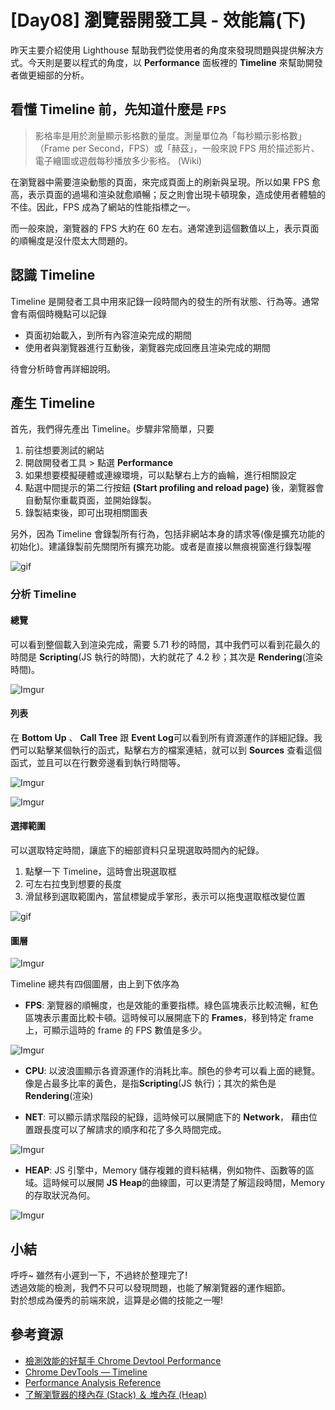 # [Day08] 瀏覽器開發工具 - 效能篇(下)

昨天主要介紹使用 Lighthouse 幫助我們從使用者的角度來發現問題與提供解決方式。今天則是要以程式的角度，以 **Performance** 面板裡的 **Timeline** 來幫助開發者做更細部的分析。

## 看懂 Timeline 前，先知道什麼是 `FPS`

> 影格率是用於測量顯示影格數的量度。測量單位為「每秒顯示影格數」（Frame per Second，FPS）或「赫茲」，一般來說 FPS 用於描述影片、電子繪圖或遊戲每秒播放多少影格。 (Wiki)

在瀏覽器中需要渲染動態的頁面，來完成頁面上的刷新與呈現。所以如果 FPS 愈高，表示頁面的過場和渲染就愈順暢；反之則會出現卡頓現象，造成使用者體驗的不佳。因此，FPS 成為了網站的性能指標之一。

而一般來說，瀏覽器的 FPS 大約在 60 左右。通常達到這個數值以上，表示頁面的順暢度是沒什麼太大問題的。

## 認識 Timeline

Timeline 是開發者工具中用來記錄一段時間內的發生的所有狀態、行為等。通常會有兩個時機點可以記錄

- 頁面初始載入，到所有內容渲染完成的期間
- 使用者與瀏覽器進行互動後，瀏覽器完成回應且渲染完成的期間

待會分析時會再詳細說明。

## 產生 Timeline

首先，我們得先產出 Timeline。步驟非常簡單，只要

1. 前往想要測試的網站
2. 開啟開發者工具 > 點選 **Performance**
3. 如果想要模擬硬體或連線環境，可以點擊右上方的齒輪，進行相關設定
4. 點選中間提示的第二行按鈕 **(Start profiling and reload page)** 後，瀏覽器會自動幫你重載頁面，並開始錄製。
5. 錄製結束後，即可出現相關圖表

另外，因為 Timeline 會錄製所有行為，包括非網站本身的請求等(像是擴充功能的初始化)。建議錄製前先關閉所有擴充功能。或者是直接以無痕視窗進行錄製喔

![gif](https://i.imgur.com/ZVEeuVk.gif)

### 分析 Timeline

#### 總覽

可以看到整個載入到渲染完成，需要 5.71 秒的時間，其中我們可以看到花最久的時間是 **Scripting**(JS 執行的時間)，大約就花了 4.2 秒；其次是 **Rendering**(渲染時間)。

![Imgur](https://i.imgur.com/mNkbass.png)

#### 列表

在 **Bottom Up** 、 **Call Tree** 跟 **Event Log**可以看到所有資源運作的詳細記錄。我們可以點擊某個執行的函式，點擊右方的檔案連結，就可以到 **Sources** 查看這個函式，並且可以在行數旁邊看到執行時間等。

![Imgur](https://i.imgur.com/SMioGZM.png)

![Imgur](https://i.imgur.com/oSoTNxo.png)

#### 選擇範圍

可以選取特定時間，讓底下的細部資料只呈現選取時間內的紀錄。

1. 點擊一下 Timeline，這時會出現選取框
2. 可左右拉曳到想要的長度
3. 滑鼠移到選取範圍內，當鼠標變成手掌形，表示可以拖曳選取框改變位置

![gif](https://i.imgur.com/l9jKFf2.gif)

#### 圖層

![Imgur](https://i.imgur.com/uQW15V7.png)

Timeline 總共有四個圖層，由上到下依序為

- **FPS**: 瀏覽器的順暢度，也是效能的重要指標。綠色區塊表示比較流暢，紅色區塊表示畫面比較卡頓。這時候可以展開底下的 **Frames**，移到特定 frame 上，可顯示這時的 frame 的 FPS 數值是多少。

![Imgur](https://i.imgur.com/rciqC2Q.png)

- **CPU**: 以波浪圖顯示各資源運作的消耗比率。顏色的參考可以看上面的總覽。像是占最多比率的黃色，是指**Scripting**(JS 執行)；其次的紫色是 **Rendering**(渲染)

- **NET**: 可以顯示請求階段的紀錄，這時候可以展開底下的 **Network**， 藉由位置跟長度可以了解請求的順序和花了多久時間完成。

![Imgur](https://i.imgur.com/4SZ6ayM.png)

- **HEAP**: JS 引擎中，Memory 儲存複雜的資料結構，例如物件、函數等的區域。這時候可以展開 **JS Heap**的曲線圖，可以更清楚了解這段時間，Memory 的存取狀況為何。

![Imgur](https://i.imgur.com/ObgUoSb.png)

## 小結

呼呼~ 雖然有小遲到一下，不過終於整理完了!  
透過效能的檢測，我們不只可以發現問題，也能了解瀏覽器的運作細節。  
對於想成為優秀的前端來說，這算是必備的技能之一喔!

## 參考資源

- [檢測效能的好幫手 Chrome Devtool Performance](https://medium.com/@Lieutenant1992/%E6%AA%A2%E6%B8%AC%E6%95%88%E8%83%BD%E7%9A%84%E5%A5%BD%E5%B9%AB%E6%89%8Bchrome-devtool-performance-2ae96e7c4f69)
- [Chrome DevTools — Timeline](https://segmentfault.com/a/1190000008608538)
- [Performance Analysis Reference](https://developers.google.com/web/tools/chrome-devtools/evaluate-performance/reference)
- [了解瀏覽器的棧內存 (Stack) ＆ 堆內存 (Heap)](https://medium.com/@bigboys.me/%E6%99%AE%E9%80%9A%E9%A1%9E%E5%9E%8B%E5%92%8C%E5%B0%8D%E8%B1%A1%E7%9A%84%E5%8D%80%E5%88%A5-%E6%A3%A7%E5%85%A7%E5%AD%98-stack-%E5%A0%86%E5%85%A7%E5%AD%98-heap-44295724848c)
